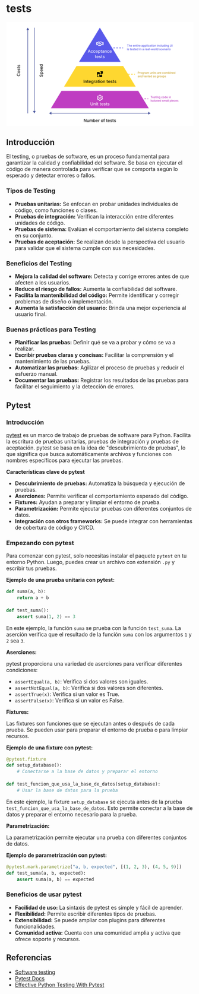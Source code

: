 # tests

<img src="../../images/tests.png" width="800" >

## Introducción

El testing, o pruebas de software,
es un proceso fundamental para garantizar la calidad y confiabilidad del software.
Se basa en ejecutar el código de manera controlada para verificar que se comporta según lo esperado y detectar errores o fallos.

### Tipos de Testing

* **Pruebas unitarias:** Se enfocan en probar unidades individuales de código, como funciones o clases.
* **Pruebas de integración:** Verifican la interacción entre diferentes unidades de código.
* **Pruebas de sistema:** Evalúan el comportamiento del sistema completo en su conjunto.
* **Pruebas de aceptación:** Se realizan desde la perspectiva del usuario para validar que el sistema cumple con sus necesidades.

### Beneficios del Testing

* **Mejora la calidad del software:** Detecta y corrige errores antes de que afecten a los usuarios.
* **Reduce el riesgo de fallos:** Aumenta la confiabilidad del software.
* **Facilita la mantenibilidad del código:** Permite identificar y corregir problemas de diseño o implementación.
* **Aumenta la satisfacción del usuario:** Brinda una mejor experiencia al usuario final.


### Buenas prácticas para Testing

* **Planificar las pruebas:** Definir qué se va a probar y cómo se va a realizar.
* **Escribir pruebas claras y concisas:** Facilitar la comprensión y el mantenimiento de las pruebas.
* **Automatizar las pruebas:** Agilizar el proceso de pruebas y reducir el esfuerzo manual.
* **Documentar las pruebas:** Registrar los resultados de las pruebas para facilitar el seguimiento y la detección de errores.

## Pytest

### Introducción

[pytest](https://docs.pytest.org/en/8.0.x/) es un marco de trabajo de pruebas de software para Python. Facilita la escritura de pruebas unitarias, pruebas de integración y pruebas de aceptación. pytest se basa en la idea de "descubrimiento de pruebas", lo que significa que busca automáticamente archivos y funciones con nombres específicos para ejecutar las pruebas.

**Características clave de pytest**

* **Descubrimiento de pruebas:** Automatiza la búsqueda y ejecución de pruebas.
* **Aserciones:** Permite verificar el comportamiento esperado del código.
* **Fixtures:** Ayudan a preparar y limpiar el entorno de prueba.
* **Parametrización:** Permite ejecutar pruebas con diferentes conjuntos de datos.
* **Integración con otros frameworks:** Se puede integrar con herramientas de cobertura de código y CI/CD.

### Empezando con pytest

Para comenzar con pytest, solo necesitas instalar el paquete `pytest` en tu entorno Python. Luego, puedes crear un archivo con extensión `.py` y escribir tus pruebas.

**Ejemplo de una prueba unitaria con pytest:**

```python
def suma(a, b):
    return a + b

def test_suma():
    assert suma(1, 2) == 3

```

En este ejemplo, la función `suma` se prueba con la función `test_suma`. La aserción verifica que el resultado de la función `suma` con los argumentos `1` y `2` sea `3`.

**Aserciones:**

pytest proporciona una variedad de aserciones para verificar diferentes condiciones:

* `assertEqual(a, b)`: Verifica si dos valores son iguales.
* `assertNotEqual(a, b)`: Verifica si dos valores son diferentes.
* `assertTrue(x)`: Verifica si un valor es True.
* `assertFalse(x)`: Verifica si un valor es False.

**Fixtures:**

Las fixtures son funciones que se ejecutan antes o después de cada prueba. Se pueden usar para preparar el entorno de prueba o para limpiar recursos.

**Ejemplo de una fixture con pytest:**

```python
@pytest.fixture
def setup_database():
    # Conectarse a la base de datos y preparar el entorno

def test_funcion_que_usa_la_base_de_datos(setup_database):
    # Usar la base de datos para la prueba

```

En este ejemplo, la fixture `setup_database` se ejecuta antes de la prueba `test_funcion_que_usa_la_base_de_datos`. Esto permite conectar a la base de datos y preparar el entorno necesario para la prueba.

**Parametrización:**

La parametrización permite ejecutar una prueba con diferentes conjuntos de datos.

**Ejemplo de parametrización con pytest:**

```python
@pytest.mark.parametrize("a, b, expected", [(1, 2, 3), (4, 5, 9)])
def test_suma(a, b, expected):
    assert suma(a, b) == expected

```

### Beneficios de usar pytest

* **Facilidad de uso:** La sintaxis de pytest es simple y fácil de aprender.
* **Flexibilidad:** Permite escribir diferentes tipos de pruebas.
* **Extensibilidad:** Se puede ampliar con plugins para diferentes funcionalidades.
* **Comunidad activa:** Cuenta con una comunidad amplia y activa que ofrece soporte y recursos.

## Referencias

* [Software testing](https://en.wikipedia.org/wiki/Software_testing)
* [Pytest Docs](https://docs.pytest.org/en/latest/)
* [Effective Python Testing With Pytest](https://realpython.com/pytest-python-testing/)
